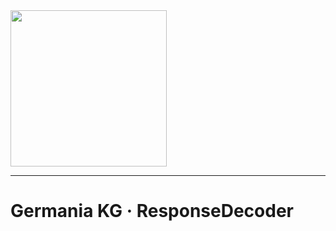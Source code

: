 <img src="https://static.germania-kg.com/logos/ga-logo-2016-web.svgz" width="250px">

------




# Germania KG · ResponseDecoder
